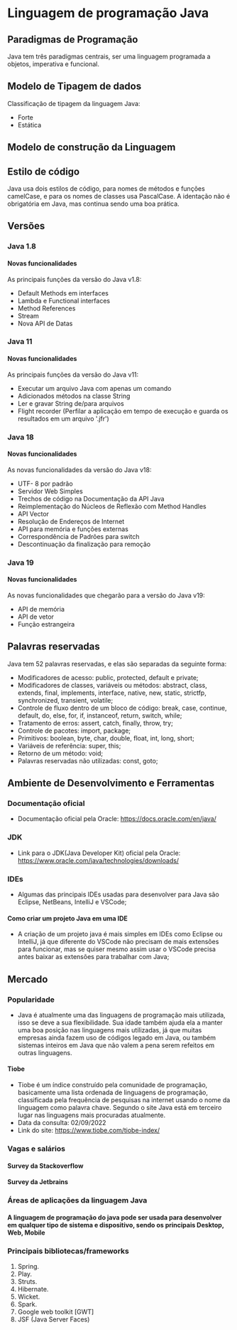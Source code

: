 # Linguagem de programação Java
  ## Paradigmas de Programação
  Java tem três paradigmas centrais, ser uma linguagem programada a objetos, imperativa e funcional.
  
  ## Modelo de Tipagem de dados
 Classificação de tipagem da linguagem Java:
 - Forte
 - Estática
  ## Modelo de construção da Linguagem  
  ## Estilo de código
  Java usa dois estilos de código, para nomes de métodos e funções camelCase, e para os nomes de classes usa PascalCase. A identação não é obrigatória em Java, mas continua sendo uma boa prática.
  ## Versões
 
 ### Java 1.8
 #### Novas funcionalidades 
 As principais funções da versão do Java v1.8:
 - Default Methods em interfaces
 - Lambda e Functional interfaces
 - Method References
 - Stream
 - Nova API de Datas
 ### Java 11
 #### Novas funcionalidades
 As principais funções da versão do Java v11:
 - Executar um arquivo Java com apenas um comando
 - Adicionados métodos na classe String
 - Ler e gravar String de/para arquivos
 - Flight recorder (Perfilar a aplicação em tempo de execução e guarda os resultados em  um arquivo '.jfr')
 ### Java 18
 #### Novas funcionalidades
 As novas funcionalidades da versão do Java v18:
 - UTF- 8 por padrão
 - Servidor Web Simples
 - Trechos de código na Documentação da API Java
 - Reimplementação do Núcleos de Reflexão com Method Handles
 - API Vector
 - Resolução de Endereços de Internet
 - API para memória e funções externas
 - Correspondência de Padrões para switch
 - Descontinuação da finalização para remoção
 ### Java 19 
 #### Novas funcionalidades
 As novas funcionalidades que chegarão para a versão do Java v19:
 - API de memória
 - API de vetor
 - Função estrangeira
  ## Palavras reservadas
 Java tem 52 palavras reservadas, e elas são separadas da seguinte forma:
 - Modificadores de acesso: public, protected, default e private;
 - Modificadores de classes, variáveis ou métodos: abstract, class, extends, final, implements, interface, native, new, static, strictfp, synchronized, transient, volatile;
 - Controle de fluxo dentro de um bloco de código: break, case, continue, default, do, else, for, if, instanceof, return, switch, while;
 - Tratamento de erros: assert, catch, finally, throw, try;
 - Controle de pacotes: import, package;
 - Primitivos: boolean, byte, char, double, float, int, long, short;
 - Variáveis de referência: super, this;
 - Retorno de um método: void;
 - Palavras reservadas não utilizadas: const, goto;
  ## Ambiente de Desenvolvimento e Ferramentas
  ### Documentação oficial
  - Documentação oficial pela Oracle: https://docs.oracle.com/en/java/
  ### JDK
  - Link para o JDK(Java Developer Kit) oficial pela Oracle: https://www.oracle.com/java/technologies/downloads/
  ### IDEs
  - Algumas das principais IDEs usadas para desenvolver para Java são Eclipse, NetBeans, IntelliJ e VSCode;
 #### Como criar um projeto Java em uma IDE
 - A criação de um projeto java é mais simples em IDEs como Eclipse ou IntelliJ, já que diferente do VSCode não precisam de mais extensões para funcionar, mas se quiser mesmo assim usar o VSCode precisa antes baixar as extensões para trabalhar com Java;
  ## Mercado
   ### Popularidade 
   - Java é atualmente uma das linguagens de programação mais utilizada, isso se deve a sua flexibilidade. Sua idade também ajuda ela a manter uma boa posição nas linguagens mais utilizadas, já que muitas empresas ainda fazem uso de códigos legado em Java, ou também sistemas inteiros em Java que não valem a pena serem refeitos em outras linguagens.
 #### Tiobe
 - Tiobe é um índice construído pela comunidade de programação, basicamente uma lista ordenada de linguagens de programação, classificada pela frequência de pesquisas na internet usando o nome da linguagem como palavra chave. Segundo o site Java está em terceiro lugar nas linguagens mais procuradas atualmente.
 - Data da consulta: 02/09/2022
 - Link do site:  https://www.tiobe.com/tiobe-index/

  ### Vagas e salários 
  #### Survey da Stackoverflow 
  #### Survey da Jetbrains  
  ### Áreas de aplicações da linguagem Java 
   #### A linguagem de programação do java pode ser usada para desenvolver em qualquer tipo de sistema e dispositivo, sendo os principais Desktop, Web, Mobile
  ### Principais bibliotecas/frameworks 
 1) Spring.
2) Play.
3) Struts.
4) Hibernate.
5) Wicket.
6) Spark.
7) Google web toolkit [GWT]
8) JSF (Java Server Faces)
